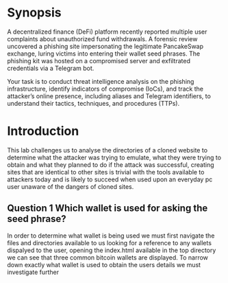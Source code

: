 # Synopsis
A decentralized finance (DeFi) platform recently reported multiple user complaints about unauthorized fund withdrawals. A forensic review uncovered a phishing site impersonating the legitimate PancakeSwap exchange, luring victims into entering their wallet seed phrases. The phishing kit was hosted on a compromised server and exfiltrated credentials via a Telegram bot.

Your task is to conduct threat intelligence analysis on the phishing infrastructure, identify indicators of compromise (IoCs), and track the attacker’s online presence, including aliases and Telegram identifiers, to understand their tactics, techniques, and procedures (TTPs).

# Introduction
This lab challenges us to analyse the directories of a cloned website to determine what the attacker was trying to emulate, what they were trying to obtain and what they planned to do if the attack was successful, creating sites that are identical to other sites is trivial
with the tools available to attackers today and is likely to succeed when used upon an everyday pc user unaware of the dangers of cloned sites.

## Question 1 Which wallet is used for asking the seed phrase?
In order to determine what wallet is being used we must first navigate the files and directories available to us looking for a reference to any wallets dispalyed to the user, opening the index.html available in the top directory we can see that three common bitcoin wallets
are displayed. To narrow down exactly what wallet is used to obtain the users details we must investigate further 
